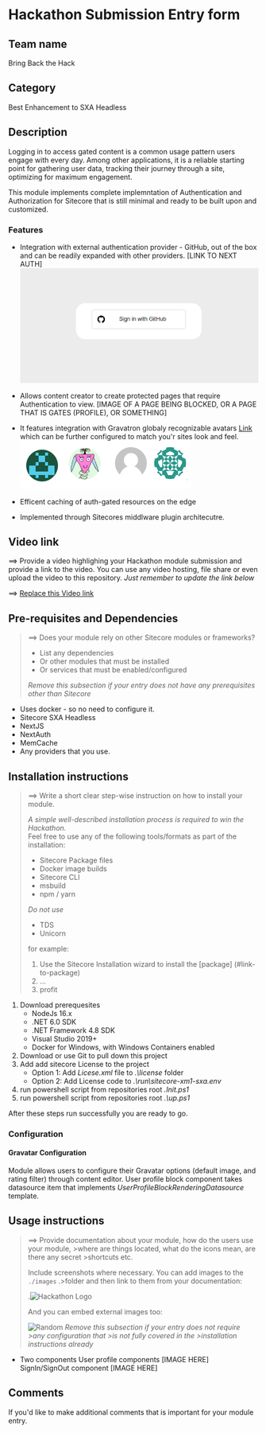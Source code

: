 # Hackathon Submission Entry form

## Team name
Bring Back the Hack

## Category
 Best Enhancement to SXA Headless

## Description

Logging in to access gated content is a common usage pattern users engage with every day.  Among other applications, it is a reliable starting point for gathering user data, tracking their journey through a site,  optimizing for maximum engagement.

This module implements complete implemntation of Authentication and Authorization for Sitecore that is still minimal and ready to be built upon and customized.

### Features
- Integration with external authentication provider - GitHub, out of the box and can be readily expanded with other providers.
[LINK TO NEXT AUTH]
![Screenshot of github authentication](.Images\GithubAuthentication.png)

- Allows content creator to create protected pages that require Authentication to view.
[IMAGE OF A PAGE BEING BLOCKED, OR A PAGE THAT IS GATES (PROFILE), OR SOMETHING]

- It features integration with Gravatron globaly recognizable avatars [Link](https://en.gravatar.com/) which can be further configured to match you'r sites look and feel.
![](.Images\Gravatars.png)

- Efficent caching of auth-gated resources on the edge


- Implemented through Sitecores middlware plugin architecutre.



## Video link
⟹ Provide a video highlighing your Hackathon module submission and provide a link to the video. You can use any video hosting, file share or even upload the video to this repository. _Just remember to update the link below_

⟹ [Replace this Video link](#video-link)



## Pre-requisites and Dependencies

> ⟹ Does your module rely on other Sitecore modules or frameworks?
>
>- List any dependencies
>- Or other modules that must be installed
>- Or services that must be enabled/configured
>
>_Remove this subsection if your entry does not have any prerequisites other than Sitecore_

- Uses docker - so no need to configure it.
- Sitecore SXA Headless
- NextJS
- NextAuth
- MemCache
- Any providers that you use.


## Installation instructions

>⟹ Write a short clear step-wise instruction on how to install your module.  
>
> _A simple well-described installation process is required to win the Hackathon._  
> Feel free to use any of the following tools/formats as part of the installation:
> - Sitecore Package files
> - Docker image builds
> - Sitecore CLI
> - msbuild
> - npm / yarn
> 
> _Do not use_
> - TDS
> - Unicorn
>
>for example:
>
>1. Use the Sitecore Installation wizard to install the [package] (#link-to-package)
>2. ...
>3. profit

1. Download prerequesites
    * NodeJs 16.x
    * .NET 6.0 SDK
    * .NET Framework 4.8 SDK
    * Visual Studio 2019+
    * Docker for Windows, with Windows Containers enabled
2. Download or use Git to pull down this project
3. Add add sitecore License to the project
    * Option 1: Add _Licese.xml_ file to _.\license_ folder
    * Option 2: Add License code to _.\run\sitecore-xm1-sxa\.env_
4. run powershell script from repositories root _\.Init.ps1_
5. run powershell script from repositories root _.\up.ps1_

After these steps run successfully you are ready to go.


### Configuration

#### Gravatar Configuration
Module allows users to configure their Gravatar options (default image, and rating filter) through content editor.  User profile block component takes datasource item that implements _UserProfileBlockRenderingDatasource_ template.

## Usage instructions
>⟹ Provide documentation about your module, how do the users use your module, >where are things located, what do the icons mean, are there any secret >shortcuts etc.
>
>Include screenshots where necessary. You can add images to the `./images` .>folder and then link to them from your documentation:
>
>.![Hackathon Logo](docs/images/hackathon.png?raw=true "Hackathon Logo")
>
>And you can embed external images too:
>
>![Random](https://thiscatdoesnotexist.com/)
>_Remove this subsection if your entry does not require >any configuration that >is not fully covered in the >installation instructions already_


- Two components
    User profile components
    [IMAGE HERE]
    SignIn/SignOut component
    [IMAGE HERE]





## Comments
If you'd like to make additional comments that is important for your module entry.